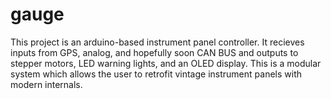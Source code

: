 # gauge

This project is an arduino-based instrument panel controller. It recieves inputs from GPS, analog, and hopefully soon CAN BUS and outputs to stepper motors, LED warning lights, and an OLED display.
This is a modular system which allows the user to retrofit vintage instrument panels with modern internals.
